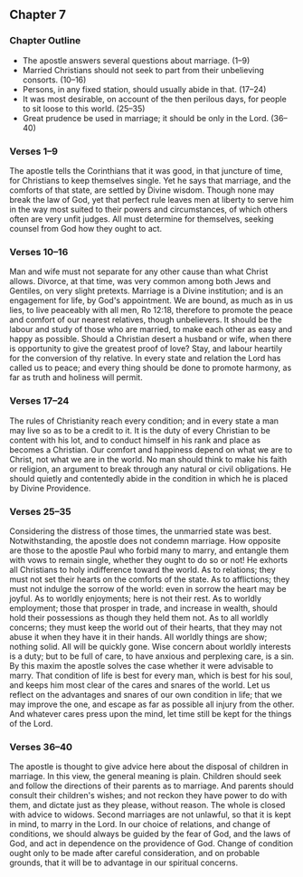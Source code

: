 ## Chapter 7

### Chapter Outline

- The apostle answers several questions about marriage. (1–9)
- Married Christians should not seek to part from their unbelieving consorts. (10–16)
- Persons, in any fixed station, should usually abide in that. (17–24)
- It was most desirable, on account of the then perilous days, for people to sit loose to this world. (25–35)
- Great prudence be used in marriage; it should be only in the Lord. (36–40)

### Verses 1–9

The apostle tells the Corinthians that it was good, in that juncture of time, for Christians to keep themselves single. Yet he says that marriage, and the comforts of that state, are settled by Divine wisdom. Though none may break the law of God, yet that perfect rule leaves men at liberty to serve him in the way most suited to their powers and circumstances, of which others often are very unfit judges. All must determine for themselves, seeking counsel from God how they ought to act.

### Verses 10–16

Man and wife must not separate for any other cause than what Christ allows. Divorce, at that time, was very common among both Jews and Gentiles, on very slight pretexts. Marriage is a Divine institution; and is an engagement for life, by God's appointment. We are bound, as much as in us lies, to live peaceably with all men, Ro 12:18, therefore to promote the peace and comfort of our nearest relatives, though unbelievers. It should be the labour and study of those who are married, to make each other as easy and happy as possible. Should a Christian desert a husband or wife, when there is opportunity to give the greatest proof of love? Stay, and labour heartily for the conversion of thy relative. In every state and relation the Lord has called us to peace; and every thing should be done to promote harmony, as far as truth and holiness will permit.

### Verses 17–24

The rules of Christianity reach every condition; and in every state a man may live so as to be a credit to it. It is the duty of every Christian to be content with his lot, and to conduct himself in his rank and place as becomes a Christian. Our comfort and happiness depend on what we are to Christ, not what we are in the world. No man should think to make his faith or religion, an argument to break through any natural or civil obligations. He should quietly and contentedly abide in the condition in which he is placed by Divine Providence.

### Verses 25–35

Considering the distress of those times, the unmarried state was best. Notwithstanding, the apostle does not condemn marriage. How opposite are those to the apostle Paul who forbid many to marry, and entangle them with vows to remain single, whether they ought to do so or not! He exhorts all Christians to holy indifference toward the world. As to relations; they must not set their hearts on the comforts of the state. As to afflictions; they must not indulge the sorrow of the world: even in sorrow the heart may be joyful. As to worldly enjoyments; here is not their rest. As to worldly employment; those that prosper in trade, and increase in wealth, should hold their possessions as though they held them not. As to all worldly concerns; they must keep the world out of their hearts, that they may not abuse it when they have it in their hands. All worldly things are show; nothing solid. All will be quickly gone. Wise concern about worldly interests is a duty; but to be full of care, to have anxious and perplexing care, is a sin. By this maxim the apostle solves the case whether it were advisable to marry. That condition of life is best for every man, which is best for his soul, and keeps him most clear of the cares and snares of the world. Let us reflect on the advantages and snares of our own condition in life; that we may improve the one, and escape as far as possible all injury from the other. And whatever cares press upon the mind, let time still be kept for the things of the Lord.

### Verses 36–40

The apostle is thought to give advice here about the disposal of children in marriage. In this view, the general meaning is plain. Children should seek and follow the directions of their parents as to marriage. And parents should consult their children's wishes; and not reckon they have power to do with them, and dictate just as they please, without reason. The whole is closed with advice to widows. Second marriages are not unlawful, so that it is kept in mind, to marry in the Lord. In our choice of relations, and change of conditions, we should always be guided by the fear of God, and the laws of God, and act in dependence on the providence of God. Change of condition ought only to be made after careful consideration, and on probable grounds, that it will be to advantage in our spiritual concerns.

